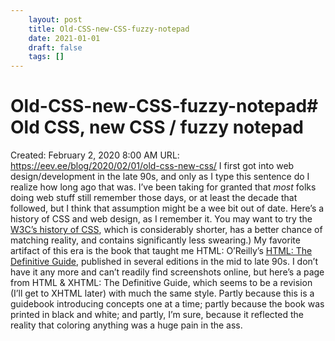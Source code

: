 ```yaml
---
 	layout: post
 	title: Old-CSS-new-CSS-fuzzy-notepad
 	date: 2021-01-01
 	draft: false
 	tags: []
---
```


# Old-CSS-new-CSS-fuzzy-notepad# Old CSS, new CSS / fuzzy notepad
Created: February 2, 2020 8:00 AM
URL: https://eev.ee/blog/2020/02/01/old-css-new-css/
I first got into web design/development in the late 90s, and only as I type this sentence do I realize how long ago that was.
I’ve been taking for granted that *most* folks doing web stuff still remember those days, or at least the decade that followed, but I think that assumption might be a wee bit out of date.
Here’s a history of CSS and web design, as I remember it.
You may want to try the [W3C’s history of CSS](https://www.w3.org/Style/CSS20/history.html), which is considerably shorter, has a better chance of matching reality, and contains significantly less swearing.)
My favorite artifact of this era is the book that taught me HTML: O’Reilly’s [HTML: The Definitive Guide](https://isbnsearch.org/isbn/9781565924925), published in several editions in the mid to late 90s.
I don’t have it any more and can’t readily find screenshots online, but here’s a page from HTML & XHTML: The Definitive Guide, which seems to be a revision (I’ll get to XHTML later) with much the same style.
Partly because this is a guidebook introducing concepts one at a time; partly because the book was printed in black and white; and partly, I’m sure, because it reflected the reality that coloring anything was a huge pain in the ass.
